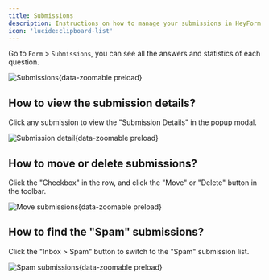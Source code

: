 ```yaml
---
title: Submissions
description: Instructions on how to manage your submissions in HeyForm.
icon: 'lucide:clipboard-list'
---
```


Go to `Form` > `Submissions`, you can see all the answers and statistics of each question.

![Submissions](/images/submissions.webp){data-zoomable preload}

## How to view the submission details?

Click any submission to view the "Submission Details" in the popup modal.

![Submission detail](/images/submisison-detail.webp){data-zoomable preload}

## How to move or delete submissions?

Click the "Checkbox" in the row, and click the "Move" or "Delete" button in the toolbar.

![Move submissions](/images/submission-move.webp){data-zoomable preload}

## How to find the "Spam" submissions?

Click the "Inbox > Spam" button to switch to the "Spam" submission list.

![Spam submissions](/images/submission-spam.webp){data-zoomable preload}
